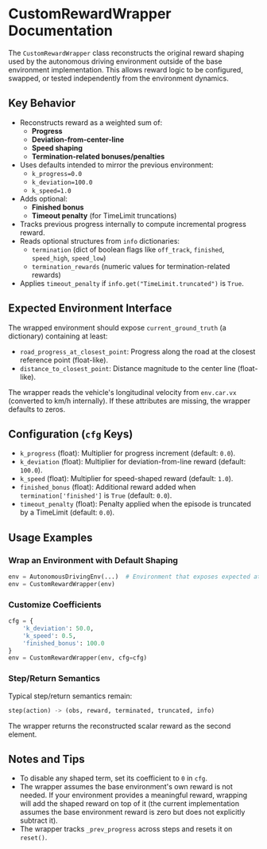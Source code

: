 # CustomRewardWrapper Documentation

The `CustomRewardWrapper` class reconstructs the original reward shaping used by the autonomous driving environment outside of the base environment implementation. This allows reward logic to be configured, swapped, or tested independently from the environment dynamics.

## Key Behavior

- Reconstructs reward as a weighted sum of:
  - **Progress**
  - **Deviation-from-center-line**
  - **Speed shaping**
  - **Termination-related bonuses/penalties**
- Uses defaults intended to mirror the previous environment:
  - `k_progress=0.0`
  - `k_deviation=100.0`
  - `k_speed=1.0`
- Adds optional:
  - **Finished bonus**
  - **Timeout penalty** (for TimeLimit truncations)
- Tracks previous progress internally to compute incremental progress reward.
- Reads optional structures from `info` dictionaries:
  - `termination` (dict of boolean flags like `off_track`, `finished`, `speed_high`, `speed_low`)
  - `termination_rewards` (numeric values for termination-related rewards)
- Applies `timeout_penalty` if `info.get("TimeLimit.truncated")` is `True`.

## Expected Environment Interface

The wrapped environment should expose `current_ground_truth` (a dictionary) containing at least:

- `road_progress_at_closest_point`: Progress along the road at the closest reference point (float-like).
- `distance_to_closest_point`: Distance magnitude to the center line (float-like).

The wrapper reads the vehicle's longitudinal velocity from `env.car.vx` (converted to km/h internally). If these attributes are missing, the wrapper defaults to zeros.

## Configuration (`cfg` Keys)

- `k_progress` (float): Multiplier for progress increment (default: `0.0`).
- `k_deviation` (float): Multiplier for deviation-from-line reward (default: `100.0`).
- `k_speed` (float): Multiplier for speed-shaped reward (default: `1.0`).
- `finished_bonus` (float): Additional reward added when `termination['finished']` is `True` (default: `0.0`).
- `timeout_penalty` (float): Penalty applied when the episode is truncated by a TimeLimit (default: `0.0`).

## Usage Examples

### Wrap an Environment with Default Shaping
```python
env = AutonomousDrivingEnv(...)  # Environment that exposes expected attributes
env = CustomRewardWrapper(env)
```

### Customize Coefficients
```python
cfg = {
    'k_deviation': 50.0,
    'k_speed': 0.5,
    'finished_bonus': 100.0
}
env = CustomRewardWrapper(env, cfg=cfg)
```

### Step/Return Semantics
Typical step/return semantics remain:
```python
step(action) -> (obs, reward, terminated, truncated, info)
```
The wrapper returns the reconstructed scalar reward as the second element.

## Notes and Tips

- To disable any shaped term, set its coefficient to `0` in `cfg`.
- The wrapper assumes the base environment's own reward is not needed. If your environment provides a meaningful reward, wrapping will add the shaped reward on top of it (the current implementation assumes the base environment reward is zero but does not explicitly subtract it).
- The wrapper tracks `_prev_progress` across steps and resets it on `reset()`.